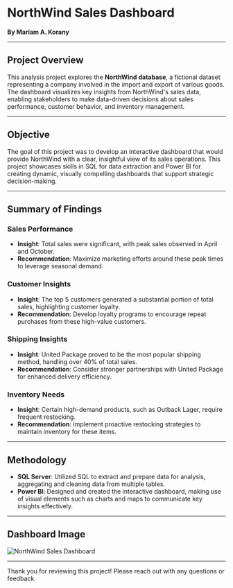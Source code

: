 # NorthWind Sales Dashboard

**By Mariam A. Korany**

---

## Project Overview
This analysis project explores the **NorthWind database**, a fictional dataset representing a company involved in the import and export of various goods. The dashboard visualizes key insights from NorthWind's sales data, enabling stakeholders to make data-driven decisions about sales performance, customer behavior, and inventory management.

---

## Objective
The goal of this project was to develop an interactive dashboard that would provide NorthWind with a clear, insightful view of its sales operations. This project showcases skills in SQL for data extraction and Power BI for creating dynamic, visually compelling dashboards that support strategic decision-making.

---

## Summary of Findings

### Sales Performance
- **Insight**: Total sales were significant, with peak sales observed in April and October.
- **Recommendation**: Maximize marketing efforts around these peak times to leverage seasonal demand.

### Customer Insights
- **Insight**: The top 5 customers generated a substantial portion of total sales, highlighting customer loyalty.
- **Recommendation**: Develop loyalty programs to encourage repeat purchases from these high-value customers.

### Shipping Insights
- **Insight**: United Package proved to be the most popular shipping method, handling over 40% of total sales.
- **Recommendation**: Consider stronger partnerships with United Package for enhanced delivery efficiency.

### Inventory Needs
- **Insight**: Certain high-demand products, such as Outback Lager, require frequent restocking.
- **Recommendation**: Implement proactive restocking strategies to maintain inventory for these items.

---

## Methodology

- **SQL Server**: Utilized SQL to extract and prepare data for analysis, aggregating and cleaning data from multiple tables.
- **Power BI**: Designed and created the interactive dashboard, making use of visual elements such as charts and maps to communicate key insights effectively.

---

## Dashboard Image

![NorthWind Sales Dashboard](./Images/NorthWind_Dashboard.png)

---

Thank you for reviewing this project! Please reach out with any questions or feedback.
